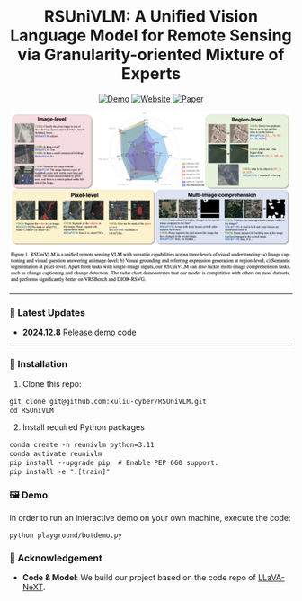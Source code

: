 <div align="center">
<h1>RSUniVLM: A Unified Vision Language Model for Remote Sensing via Granularity-oriented Mixture of Experts</h1>

[![Demo](https://img.shields.io/badge/Online-Demo-red)]()
[![Website](https://img.shields.io/badge/Project-Website-87CEEB)]()
[![Paper](https://img.shields.io/badge/arXiv-Paper-<COLOR>.svg)]()
</div>

![Teaser](demo/teaser.png) 

---
### 📢 Latest Updates

- **2024.12.8** Release demo code

---

### 🔨 Installation

1. Clone this repo: 
```
git clone git@github.com:xuliu-cyber/RSUniVLM.git
cd RSUniVLM
```

2. Install required Python packages

```
conda create -n reunivlm python=3.11
conda activate reunivlm
pip install --upgrade pip  # Enable PEP 660 support.
pip install -e ".[train]"
```

### 🖼️ Demo

In order to run an interactive demo on your own machine, execute the code:

```
python playground/botdemo.py
```

### 🎉 Acknowledgement

- **Code & Model**: We build our project based on the code repo of [LLaVA-NeXT](https://github.com/LLaVA-VL/LLaVA-NeXT).
